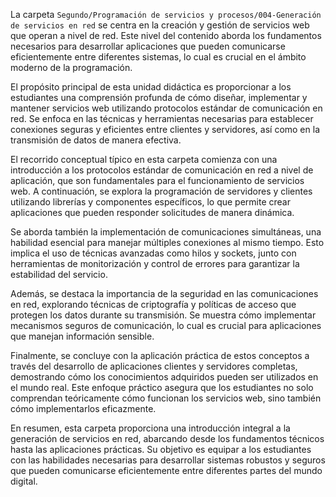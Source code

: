 La carpeta `Segundo/Programación de servicios y procesos/004-Generación de servicios en red` se centra en la creación y gestión de servicios web que operan a nivel de red. Este nivel del contenido aborda los fundamentos necesarios para desarrollar aplicaciones que pueden comunicarse eficientemente entre diferentes sistemas, lo cual es crucial en el ámbito moderno de la programación.

El propósito principal de esta unidad didáctica es proporcionar a los estudiantes una comprensión profunda de cómo diseñar, implementar y mantener servicios web utilizando protocolos estándar de comunicación en red. Se enfoca en las técnicas y herramientas necesarias para establecer conexiones seguras y eficientes entre clientes y servidores, así como en la transmisión de datos de manera efectiva.

El recorrido conceptual típico en esta carpeta comienza con una introducción a los protocolos estándar de comunicación en red a nivel de aplicación, que son fundamentales para el funcionamiento de servicios web. A continuación, se explora la programación de servidores y clientes utilizando librerías y componentes específicos, lo que permite crear aplicaciones que pueden responder solicitudes de manera dinámica.

Se aborda también la implementación de comunicaciones simultáneas, una habilidad esencial para manejar múltiples conexiones al mismo tiempo. Esto implica el uso de técnicas avanzadas como hilos y sockets, junto con herramientas de monitorización y control de errores para garantizar la estabilidad del servicio.

Además, se destaca la importancia de la seguridad en las comunicaciones en red, explorando técnicas de criptografía y políticas de acceso que protegen los datos durante su transmisión. Se muestra cómo implementar mecanismos seguros de comunicación, lo cual es crucial para aplicaciones que manejan información sensible.

Finalmente, se concluye con la aplicación práctica de estos conceptos a través del desarrollo de aplicaciones clientes y servidores completas, demostrando cómo los conocimientos adquiridos pueden ser utilizados en el mundo real. Este enfoque práctico asegura que los estudiantes no solo comprendan teóricamente cómo funcionan los servicios web, sino también cómo implementarlos eficazmente.

En resumen, esta carpeta proporciona una introducción integral a la generación de servicios en red, abarcando desde los fundamentos técnicos hasta las aplicaciones prácticas. Su objetivo es equipar a los estudiantes con las habilidades necesarias para desarrollar sistemas robustos y seguros que pueden comunicarse eficientemente entre diferentes partes del mundo digital.
